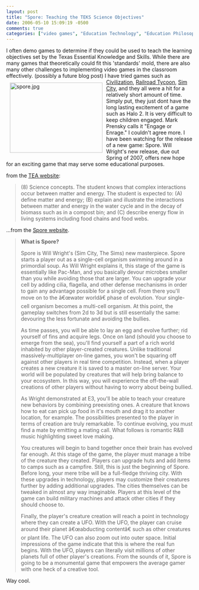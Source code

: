 ```yaml
---
layout: post
title: "Spore: Teaching the TEKS Science Objectives"
date: 2006-05-10 15:09:19 -0500
comments: true
categories: ["video games", "Education Technology", "Education Philosophy", "Education"]
---
```

I often demo games to determine if they could be used to teach the learning objectives set by the Texas Essential Knowledge and Skills. While there are many games that theoretically could fit this 'standards' mold, there are also many other challenges to implementing video games in the classroom effectively. (possibly a future blog post) <img src="/images/2006/02/spore.jpg" alt="spore.jpg" align="baseline" width="250" height="189" style="float: left; margin: 10px"/> I have tried games such as <a href="http://www.2kgames.com/civ4/home.htm">Civilization</a>, <a href="http://www.railroadtycoon3.com/">Railroad Tycoon</a>, <a href="http://simcity.ea.com/">Sim City</a>, and they all were a hit for a relatively short amount of time. Simply put, they just dont have the long lasting excitement of a game such as Halo 2.  It is very difficult to keep children engaged. Mark Prensky calls it "Engage or Enrage." I couldn't agree more. I have been watching for the release of a new game: Spore. Will Wright's new release, due out Spring of 2007, offers new hope for an exciting game that may serve some educational purposes. 

from the <a href="http://www.tea.state.tx.us">TEA website</a>:

<blockquote>(8)  Science concepts. The student knows that complex interactions occur between matter and energy. The student is expected to:
(A)  define matter and energy;
(B)  explain and illustrate the interactions between matter and energy in the water cycle and in the decay of biomass such as in a compost bin; and
(C)  describe energy flow in living systems including food chains and food webs. </blockquote>

...from the <a href="http://www.xspore.com/">Spore website</a>.

<blockquote><strong>What is Spore?</strong>

Spore is Will Wright's (Sim City, The Sims) new masterpiece. Spore starts a player out as a single-cell organism swimming around in a primordial soup. As Will Wright explains it, this stage of the game is essentially like Pac-Man, and you basically devour microbes smaller than you while avoiding those that are larger. You can upgrade your cell by adding cilia, flagella, and other defense mechanisms in order to gain any advantage possible for a single cell. From there you'll move on to the â€œwater worldâ€ phase of evolution. Your single-cell organism becomes a multi-cell organism. At this point, the gameplay switches from 2d to 3d but is still essentially the same: devouring the less fortunate and avoiding the bullies.

As time passes, you will be able to lay an egg and evolve further; rid yourself of fins and acquire legs. Once on land (should you choose to emerge from the sea), you'll find yourself a part of a rich world inhabited by other player-created creatures. Unlike traditional massively-multiplayer on-line games, you won't be squaring off against other players in real time competition. Instead, when a player creates a new creature it is saved to a master on-line server. Your world will be populated by creatures that will help bring balance to your ecosystem. In this way, you will experience the off-the-wall creations of other players without having to worry about being bullied.

As Wright demonstrated at E3, you'll be able to teach your creature new behaviors by combining preexisting ones. A creature that knows how to eat can pick up food in it's mouth and drag it to another location, for example. The possibilities presented to the player in terms of creation are truly remarkable. To continue evolving, you must find a mate by emitting a mating call. What follows is romantic R&B music highlighting sweet love making.

You creatures will begin to band together once their brain has evolved far enough. At this stage of the game, the player must manage a tribe of the creature they created. Players can upgrade huts and add items to camps such as a campfire. Still, this is just the beginning of Spore. Before long, your mere tribe will be a full-fledge thriving city. With these upgrades in technology, players may customize their creatures further by adding additional upgrades. The cities themselves can be tweaked in almost any way imaginable. Players at this level of the game can build military machines and attack other cities if they should choose to.

Finally, the player's creature creation will reach a point in technology where they can create a UFO. With the UFO, the player can cruise around their planet â€œabducting contentâ€ such as other creatures or plant life. The UFO can also zoom out into outer space. Initial impressions of the game indicate that this is where the real fun begins. With the UFO, players can literally visit millions of other planets full of other player's creations. From the sounds of it, Spore is going to be a monumental game that empowers the average gamer with one heck of a creative tool.</blockquote>

Way cool.
